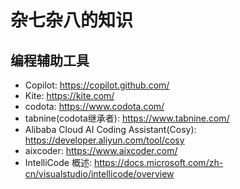 # 杂七杂八的知识

## 编程辅助工具

* Copilot: <https://copilot.github.com/>
* Kite: <https://kite.com/>
* codota: <https://www.codota.com/>
* tabnine(codota继承者): <https://www.tabnine.com/>
* Alibaba Cloud AI Coding Assistant(Cosy): <https://developer.aliyun.com/tool/cosy>
* aixcoder: <https://www.aixcoder.com/>
* IntelliCode 概述: <https://docs.microsoft.com/zh-cn/visualstudio/intellicode/overview>
